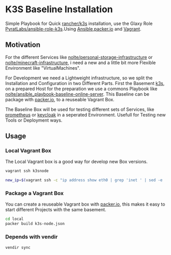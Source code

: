 # K3S Baseline Installation

Simple Playbook for Quick [rancher/k3s](https://github.com/rancher/k3s) installation, use the Glaxy Role [PyratLabs/ansible-role-k3s](https://github.com/PyratLabs/ansible-role-k3s).Using [Ansible](https://ansible.com),[packer.io](https://www.packer.io) and [Vagrant](https://www.vagrantup.com).

## Motivation

For the different Services like [nolte/personal-storage-infrastructure](https://github.com/nolte/personal-storage-infrastructure) or [nolte/minecraft-infrastructure](https://github.com/nolte/minecraft-infrastructure), i need a new and a little bit more Flexible Environment like "VirtualMachines".

For Development we need a Lightweight infrastructure, so we split the Installation and Configuration in two Different Parts. First the Basement [k3s](https://k3s.io/), on a prepared Host for the preparation we use a commons Playbook like [nolte/ansible_playbook-baseline-online-server](https://github.com/nolte/ansible_playbook-baseline-online-server). This Baseline can be package with [packer.io](https://www.packer.io), to a reuseable Vagrant Box.

The Baseline Box will be used for testing different sets of Services, like [prometheus](https://prometheus.io/) or [keycloak](https://www.keycloak.org/) in a seperated Environment. Usefull for Testing new Tools or Deployment ways.

## Usage

### Local Vagrant Box

The Local Vagrant box is a good way for develop new Box versions. 

```bash
vagrant ssh k3snode
```

```bash
new_ip=$(vagrant ssh -c "ip address show eth0 | grep 'inet ' | sed -e 's/^.*inet //' -e 's/\/.*$//'")
```


### Package a Vagrant Box

You can create a reuseable Vagrant box with [packer.io](https://www.packer.io/), this makes it easy to start different Projects with the same basement. 

```bash
cd local
packer build k3s-node.json
```

### Depends with vendir

```sh
vendir sync
```
